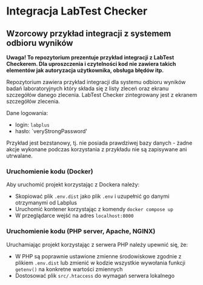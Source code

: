 # Integracja LabTest Checker
## Wzorcowy przykład integracji z systemem odbioru wyników

**Uwaga! To repozytorium prezentuje przykład integracji z LabTest Checkerem. Dla uproszczenia i czytelności kod nie zawiera takich elementów jak autoryzacja użytkownika, obsługa błędów itp.**

Repozytorium zawiera przykład integracji dla systemu odbioru wyników badań laboratoryjnych który składa się z listy zleceń oraz ekranu szczegółów danego zlecenia. LabTest Checker zintegrowany jest z ekranem szczegółów zlecenia.

Dane logowania:
- login: `labplus`
- hasło: `veryStrongPassword'

Przykład jest bezstanowy, tj. nie posiada prawdziwej bazy danych - żadne akcje wykonane podczas korzystania z przykładu nie są zapisywane ani utrwalane.

### Uruchomienie kodu (Docker)
Aby uruchomić projekt korzystając z Dockera należy:
- Skopiować plik `.env.dist` jako plik `.env` i uzupełnić go danymi otrzymanymi od Labplus
- Uruchomić kontener korzystając z komendy `docker compose up`
- W przeglądarce wejść na adres `localhost:8000`

### Uruchomienie kodu (PHP server, Apache, NGINX)
Uruchamiając projekt korzystając z serwera PHP należy upewnić się, że:
- W PHP są poprawnie ustawione zmienne środowiskowe zgodnie z plikiem `.env.dist` lub zmienić w kodzie wszystkie wywołania funkcji `getenv()` na konkretne wartości zmiennych
- Dostosować plik `src/.htaccess` do wymagań serwera lokalnego
